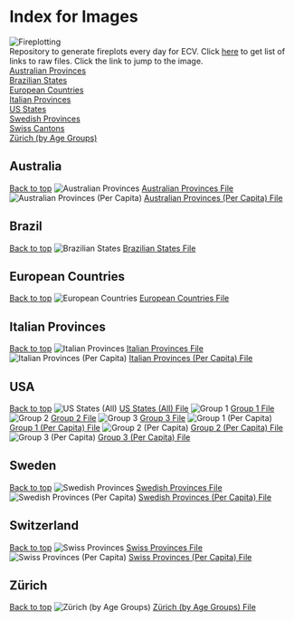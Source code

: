 # Index for Images
![Fireplotting](https://github.com/TrevorWinstral/Fireplots/workflows/Fireplotting/badge.svg) \
Repository to generate fireplots every day for ECV. Click [here](https://TrevorWinstral.github.io/Fireplots) to get list of links to raw files. Click the link to jump to the image. \
[Australian Provinces](#australia) \
[Brazilian States](#brazil) \
[European Countries](#european-countries) \
[Italian Provinces](#italian-provinces) \
[US States](#usa) \
[Swedish Provinces](#sweden) \
[Swiss Cantons](#switzerland) \
[Zürich (by Age Groups)](#zürich) 

## Australia
[Back to top](#index-for-images)
![Australian Provinces](https://trevorwinstral.github.io/Fireplots/Figures/Fire_Australia.png) 
[Australian Provinces File](https://trevorwinstral.github.io/Fireplots/Figures/Fire_Australia.png) 
![Australian Provinces (Per Capita)](https://trevorwinstral.github.io/Fireplots/Figures/Fire_Australia_PC.png) 
[Australian Provinces (Per Capita) File](https://trevorwinstral.github.io/Fireplots/Figures/Fire_Australia_PC.png) 

## Brazil
[Back to top](#index-for-images) 
![Brazilian States](https://trevorwinstral.github.io/Fireplots/Figures/Fire_Brazil.png) 
[Brazilian States File](https://trevorwinstral.github.io/Fireplots/Figures/Fire_Brazil.png) 

## European Countries
[Back to top](#index-for-images) 
![European Countries](https://trevorwinstral.github.io/Fireplots/Figures/Fire_Europe.png) 
[European Countries File](https://trevorwinstral.github.io/Fireplots/Figures/Fire_Europe.png) 

## Italian Provinces
[Back to top](#index-for-images) 
![Italian Provinces](https://trevorwinstral.github.io/Fireplots/Figures/Fire_Italy.png) 
[Italian Provinces File](https://trevorwinstral.github.io/Fireplots/Figures/Fire_Italy.png) 
![Italian Provinces (Per Capita)](https://trevorwinstral.github.io/Fireplots/Figures/Fire_Italy_PC.png) 
[Italian Provinces (Per Capita) File](https://trevorwinstral.github.io/Fireplots/Figures/Fire_Italy_PC.png) 

## USA
[Back to top](#index-for-images) 
![US States (All)](https://trevorwinstral.github.io/Fireplots/Figures/Fire_USA.png) 
[US States (All) File](https://trevorwinstral.github.io/Fireplots/Figures/Fire_USA.png) 
![Group 1](https://trevorwinstral.github.io/Fireplots/Figures/Fire_USA_Partition_1.png) 
[Group 1 File](https://trevorwinstral.github.io/Fireplots/Figures/Fire_USA_Partition_1.png) 
![Group 2](https://trevorwinstral.github.io/Fireplots/Figures/Fire_USA_Partition_2.png) 
[Group 2 File](https://trevorwinstral.github.io/Fireplots/Figures/Fire_USA_Partition_2.png) 
![Group 3](https://trevorwinstral.github.io/Fireplots/Figures/Fire_USA_Partition_3.png) 
[Group 3 File](https://trevorwinstral.github.io/Fireplots/Figures/Fire_USA_Partition_3.png) 
![Group 1 (Per Capita)](https://trevorwinstral.github.io/Fireplots/Figures/Fire_USA_Partition_1_PC.png) 
[Group 1 (Per Capita) File](https://trevorwinstral.github.io/Fireplots/Figures/Fire_USA_Partition_1_PC.png) 
![Group 2 (Per Capita)](https://trevorwinstral.github.io/Fireplots/Figures/Fire_USA_Partition_2_PC.png) 
[Group 2 (Per Capita) File](https://trevorwinstral.github.io/Fireplots/Figures/Fire_USA_Partition_2_PC.png) 
![Group 3 (Per Capita)](https://trevorwinstral.github.io/Fireplots/Figures/Fire_USA_Partition_3_PC.png) 
[Group 3 (Per Capita) File](https://trevorwinstral.github.io/Fireplots/Figures/Fire_USA_Partition_3_PC.png) 

## Sweden
[Back to top](#index-for-images)
![Swedish Provinces](https://trevorwinstral.github.io/Fireplots/Figures/Fire_Sweden.png) 
[Swedish Provinces File](https://trevorwinstral.github.io/Fireplots/Figures/Fire_Sweden.png) 
![Swedish Provinces (Per Capita)](https://trevorwinstral.github.io/Fireplots/Figures/Fire_Sweden_PC.png) 
[Swedish Provinces (Per Capita) File](https://trevorwinstral.github.io/Fireplots/Figures/Fire_Sweden_PC.png) 

## Switzerland
[Back to top](#index-for-images)
![Swiss Provinces](https://trevorwinstral.github.io/Fireplots/Figures/Fire_Switerland.png) 
[Swiss Provinces File](https://trevorwinstral.github.io/Fireplots/Figures/Fire_Switerland.png) 
![Swiss Provinces (Per Capita)](https://trevorwinstral.github.io/Fireplots/Figures/Fire_Switerland_PC.png) 
[Swiss Provinces (Per Capita) File](https://trevorwinstral.github.io/Fireplots/Figures/Fire_Switerland_PC.png) 

## Zürich
[Back to top](#index-for-images) 
![Zürich (by Age Groups)](https://trevorwinstral.github.io/Fireplots/Figures/Fire_Zürich.png) 
[Zürich (by Age Groups) File](https://trevorwinstral.github.io/Fireplots/Figures/Fire_Zürich.png) 